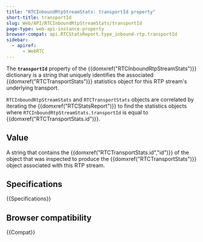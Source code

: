 ```yaml
---
title: "RTCInboundRtpStreamStats: transportId property"
short-title: transportId
slug: Web/API/RTCInboundRtpStreamStats/transportId
page-type: web-api-instance-property
browser-compat: api.RTCStatsReport.type_inbound-rtp.transportId
sidebar:
  - apiref:
      - WebRTC
---
```


The **`transportId`** property of the {{domxref("RTCInboundRtpStreamStats")}} dictionary is a string that uniquely identifies the associated {{domxref("RTCTransportStats")}} statistics object for this RTP stream's underlying transport.

`RTCInboundRtpStreamStats` and `RTCTransportStats` objects are correlated by iterating the {{domxref("RTCStatsReport")}} to find the statistics objects where `RTCInboundRtpStreamStats.transportId` is equal to {{domxref("RTCTransportStats.id")}}.

## Value

A string that contains the {{domxref("RTCTransportStats.id","id")}} of the object that was inspected to produce the {{domxref("RTCTransportStats")}} object associated with this RTP stream.

## Specifications

{{Specifications}}

## Browser compatibility

{{Compat}}
